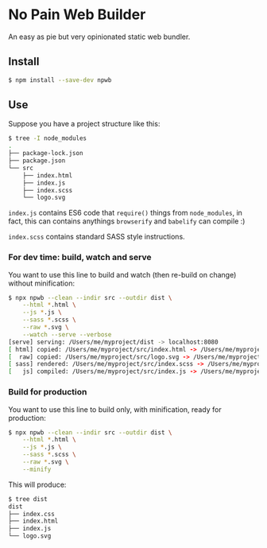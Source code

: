 # No Pain Web Builder

An easy as pie but very opinionated static web bundler.

## Install

```sh
$ npm install --save-dev npwb
```

## Use

Suppose you have a project structure like this:

```sh
$ tree -I node_modules
.
├── package-lock.json
├── package.json
└── src
    ├── index.html
    ├── index.js
    ├── index.scss
    └── logo.svg
```

`index.js` contains ES6 code that `require()` things from `node_modules`, 
in fact, this can contains anythings `browserify` and `babelify` can compile :)

`index.scss` contains standard SASS style instructions.

### For dev time: build, watch and serve

You want to use this line to build and watch (then re-build on change) without minification:

```sh
$ npx npwb --clean --indir src --outdir dist \
    --html *.html \
    --js *.js \
    --sass *.scss \
    --raw *.svg \
    --watch --serve --verbose
[serve] serving: /Users/me/myproject/dist -> localhost:8080
[ html] copied: /Users/me/myproject/src/index.html -> /Users/me/myproject/dist/index.html
[  raw] copied: /Users/me/myproject/src/logo.svg -> /Users/me/myproject/dist/logo.svg
[ sass] rendered: /Users/me/myproject/src/index.scss -> /Users/me/myproject/dist/index.css
[   js] compiled: /Users/me/myproject/src/index.js -> /Users/me/myproject/dist/index.js
```

### Build for production

You want to use this line to build only, with minification, ready for production:

```sh
$ npx npwb --clean --indir src --outdir dist \
    --html *.html \
    --js *.js \
    --sass *.scss \
    --raw *.svg \
    --minify
```

This will produce:

```sh
$ tree dist
dist
├── index.css
├── index.html
├── index.js
└── logo.svg
```
